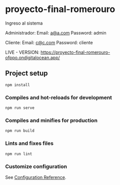 # proyecto-final-romerouro

Ingreso al sistema

Administrador: Email: a@a.com Password: admin

Cliente: Email: c@c.com Password: cliente

LIVE - VERSION: https://proyecto-final-romerouro-ofppo.ondigitalocean.app/

## Project setup
```
npm install
```

### Compiles and hot-reloads for development
```
npm run serve
```

### Compiles and minifies for production
```
npm run build
```

### Lints and fixes files
```
npm run lint
```

### Customize configuration
See [Configuration Reference](https://cli.vuejs.org/config/).
